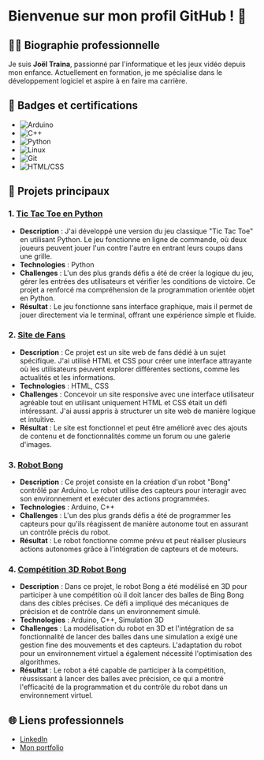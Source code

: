 # Bienvenue sur mon profil GitHub ! 👋

## 🧑‍💻 Biographie professionnelle
Je suis **Joël Traina**, passionné par l'informatique et les jeux vidéo depuis mon enfance. Actuellement en formation, je me spécialise dans le développement logiciel et aspire à en faire ma carrière.

## 🏅 Badges et certifications
- ![Arduino](https://img.shields.io/badge/Arduino-Expert-orange)
- ![C++](https://img.shields.io/badge/C%2B%2B-Intermediate-blue)
- ![Python](https://img.shields.io/badge/Python-3.9-blue)
- ![Linux](https://img.shields.io/badge/Linux-Basic-black)
- ![Git](https://img.shields.io/badge/Git-Intermediate-lightgray)
- ![HTML/CSS](https://img.shields.io/badge/HTML%2F%20CSS-Advanced-brightgreen)

## 🚀 Projets principaux

### 1. **[Tic Tac Toe en Python](lhttps://github.com/JOelTmm/tiktactoa)**
- **Description** : J'ai développé une version du jeu classique "Tic Tac Toe" en utilisant Python. Le jeu fonctionne en ligne de commande, où deux joueurs peuvent jouer l'un contre l'autre en entrant leurs coups dans une grille.
- **Technologies** : Python
- **Challenges** : L'un des plus grands défis a été de créer la logique du jeu, gérer les entrées des utilisateurs et vérifier les conditions de victoire. Ce projet a renforcé ma compréhension de la programmation orientée objet en Python.
- **Résultat** : Le jeu fonctionne sans interface graphique, mais il permet de jouer directement via le terminal, offrant une expérience simple et fluide.

### 2. **[Site de Fans](https://github.com/JOelTmm/site-centrales)**
- **Description** : Ce projet est un site web de fans dédié à un sujet spécifique. J'ai utilisé HTML et CSS pour créer une interface attrayante où les utilisateurs peuvent explorer différentes sections, comme les actualités et les informations.
- **Technologies** : HTML, CSS
- **Challenges** : Concevoir un site responsive avec une interface utilisateur agréable tout en utilisant uniquement HTML et CSS était un défi intéressant. J'ai aussi appris à structurer un site web de manière logique et intuitive.
- **Résultat** : Le site est fonctionnel et peut être amélioré avec des ajouts de contenu et de fonctionnalités comme un forum ou une galerie d'images.

### 3. **[Robot Bong](lien_du_projet)**
- **Description** : Ce projet consiste en la création d'un robot "Bong" contrôlé par Arduino. Le robot utilise des capteurs pour interagir avec son environnement et exécuter des actions programmées.
- **Technologies** : Arduino, C++
- **Challenges** : L'un des plus grands défis a été de programmer les capteurs pour qu'ils réagissent de manière autonome tout en assurant un contrôle précis du robot.
- **Résultat** : Le robot fonctionne comme prévu et peut réaliser plusieurs actions autonomes grâce à l'intégration de capteurs et de moteurs.

### 4. **[Compétition 3D Robot Bong](lien_du_projet)**
- **Description** : Dans ce projet, le robot Bong a été modélisé en 3D pour participer à une compétition où il doit lancer des balles de Bing Bong dans des cibles précises. Ce défi a impliqué des mécaniques de précision et de contrôle dans un environnement simulé.
- **Technologies** : Arduino, C++, Simulation 3D
- **Challenges** : La modélisation du robot en 3D et l'intégration de sa fonctionnalité de lancer des balles dans une simulation a exigé une gestion fine des mouvements et des capteurs. L'adaptation du robot pour un environnement virtuel a également nécessité l'optimisation des algorithmes.
- **Résultat** : Le robot a été capable de participer à la compétition, réussissant à lancer des balles avec précision, ce qui a montré l'efficacité de la programmation et du contrôle du robot dans un environnement virtuel.
## 🌐 Liens professionnels
- [LinkedIn](https://www.linkedin.com/in/veron-messina-b94638251/)
- [Mon portfolio](https://JOelTmm.github.io/portfolio/) 


